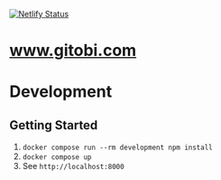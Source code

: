 [![Netlify Status](https://api.netlify.com/api/v1/badges/98c71f00-d735-4120-bfa2-3ba1d2001ea1/deploy-status)](https://app.netlify.com/sites/www-gitobi-com-production/deploys)

# www.gitobi.com

# Development

## Getting Started

1. `docker compose run --rm development npm install`
1. `docker compose up`
1. See `http://localhost:8000`
